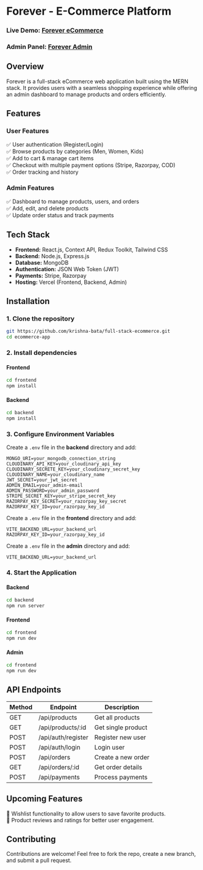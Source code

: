 # **Forever - E-Commerce Platform**  

### **Live Demo:** [Forever eCommerce](https://ecommerce-frontend-roan-sigma.vercel.app/)  
### **Admin Panel:** [Forever Admin](https://ecommerce-admin-ashy-three.vercel.app/)  

## **Overview**  
Forever is a full-stack eCommerce web application built using the MERN stack. It provides users with a seamless shopping experience while offering an admin dashboard to manage products and orders efficiently.

## **Features**  
### **User Features**  
✅ User authentication (Register/Login)  
✅ Browse products by categories (Men, Women, Kids)  
✅ Add to cart & manage cart items  
✅ Checkout with multiple payment options (Stripe, Razorpay, COD)  
✅ Order tracking and history  

### **Admin Features**  
✅ Dashboard to manage products, users, and orders  
✅ Add, edit, and delete products  
✅ Update order status and track payments   

## **Tech Stack**  
- **Frontend:** React.js, Context API, Redux Toolkit, Tailwind CSS  
- **Backend:** Node.js, Express.js  
- **Database:** MongoDB  
- **Authentication:** JSON Web Token (JWT)  
- **Payments:** Stripe, Razorpay  
- **Hosting:** Vercel (Frontend, Backend, Admin)

## **Installation**  
### **1. Clone the repository**  
```bash
git https://github.com/krishna-bata/full-stack-ecommerce.git
cd ecommerce-app
```

### **2. Install dependencies**  
#### **Frontend**  
```bash
cd frontend
npm install
```

#### **Backend**  
```bash
cd backend
npm install
```

### **3. Configure Environment Variables**  
Create a `.env` file in the **backend** directory and add:  
```env
MONGO_URI=your_mongodb_connection_string
CLOUDINARY_API_KEY=your_cloudinary_api_key
CLOUDINARY_SECRETE_KEY=your_cloudinary_secret_key
CLOUDINARY_NAME=your_cloudinary_name
JWT_SECRET=your_jwt_secret
ADMIN_EMAIL=your_admin-email
ADMIN_PASSWORD=your_admin_password
STRIPE_SECRET_KEY=your_stripe_secret_key
RAZORPAY_KEY_SECRET=your_razorpay_key_secret
RAZORPAY_KEY_ID=your_razorpay_key_id
```

Create a `.env` file in the **frontend** directory and add:  
```env
VITE_BACKEND_URL=your_backend_url
RAZORPAY_KEY_ID=your_razorpay_key_id
```

Create a `.env` file in the **admin** directory and add:  
```env
VITE_BACKEND_URL=your_backend_url
```

### **4. Start the Application**  
#### **Backend**  
```bash
cd backend
npm run server
```
#### **Frontend**  
```bash
cd frontend
npm run dev
```

#### **Admin**  
```bash
cd frontend
npm run dev
```

## **API Endpoints**  
| Method | Endpoint | Description |
|--------|----------|-------------|
| GET | /api/products | Get all products |
| GET | /api/products/:id | Get single product |
| POST | /api/auth/register | Register new user |
| POST | /api/auth/login | Login user |
| POST | /api/orders | Create a new order |
| GET | /api/orders/:id | Get order details |
| POST | /api/payments | Process payments |


## **Upcoming Features**  
🚀 Wishlist functionality to allow users to save favorite products.  
🚀 Product reviews and ratings for better user engagement.      

## **Contributing**  
Contributions are welcome! Feel free to fork the repo, create a new branch, and submit a pull request.
